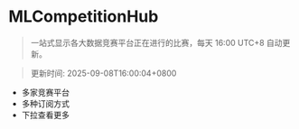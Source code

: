 # MLCompetitionHub

> 一站式显示各大数据竞赛平台正在进行的比赛，每天 16:00 UTC+8 自动更新。
  
> 更新时间: 2025-09-08T16:00:04+0800 

* 多家竞赛平台
* 多种订阅方式
* 下拉查看更多
